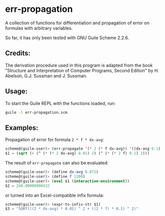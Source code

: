 # err-propagation

A collection of functions for differentiation and propagation of error
on formulas with arbitrary variables.

So far, it has only been tested with GNU Guile Scheme 2.2.6.

Credits:
-------

The derivation procedure used in this program is adapted from the book
"Structure and Interpretation of Computer Programs, Second Edition" by H. Abelson, G.J. Sussman and J. Sussman.

Usage:
------

To start the Guile REPL with the functions loaded, run:

```sh
guile -l err-propagation.scm
```

Examples:
--------

Propagation of error for formula `2 * f * dx-avg`:

```scheme
scheme@(guile-user)> (err-propagate '(* 2 (* f dx-avg)) '((dx-avg 0.1) (f 0.01)))
$1 = (sqrt (+ (^ (* (* 2 dx-avg) 0.01) 2) (^ (* (* 2 f) 0.1) 2)))
```

The result of `err-propagate` can also be evaluated:

```scheme
scheme@(guile-user)> (define dx-avg 0.072)
scheme@(guile-user)> (define f 1200)
scheme@(guile-user)> (eval $1 (interaction-environment))
$2 = 240.00000000432
```

or turned into an Excel-compatible infix formula:

``` scheme
scheme@(guile-user)> (expr-to-infix-str $1)
$3 = "SQRT(((2 * dx-avg) * 0.01) ^ 2 + ((2 * f) * 0.1) ^ 2)"
```
